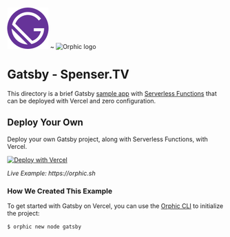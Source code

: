 ![Gatsby Logo](https://github.com/vercel/vercel/blob/master/packages/frameworks/logos/gatsby.svg) ~ ![Orphic logo](https://orphic.enterprises/sites/default/files/logo-100px.png)

# Gatsby - Spenser.TV

This directory is a brief Gatsby [sample app](https://wuubi.spenser.tv) with [Serverless Functions](https://vercel.com/docs/v2/serverless-functions/introduction) that can be deployed with Vercel and zero configuration.

## Deploy Your Own

Deploy your own Gatsby project, along with Serverless Functions, with Vercel.

[![Deploy with Vercel](https://vercel.com/button)](https://vercel.com/import/project?template=https://github.com/orphic-inc/gatsby-spenser/tree/master/examples/gatsby)

_Live Example: https://orphic.sh_

### How We Created This Example

To get started with Gatsby on Vercel, you can use the [Orphic CLI](https://orphic.enterprises/orphic-cli/) to initialize the project:

```shell
$ orphic new node gatsby
```
